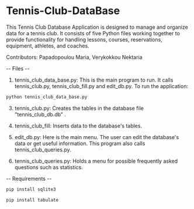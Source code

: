 # Tennis-Club-DataBase

This Tennis Club Database Application is designed to manage and organize data for a tennis club. It consists of five Python files working together to provide functionality for handling lessons, courses, reservations, equipment, athletes, and coaches.

Contributors: Papadopoulou Maria, Verykokkou Nektaria


-- Files --
1. tennis_club_data_base.py: This is the main program to run. It calls tennis_club.py, tennis_club_fill.py and edit_db.py. 
To run the application:
```Bash
python tennis_club_data_base.py
```

3. tennis_club.py: Creates the tables in the database file "tennis_club_db.db" .

4. tennis_club_fill: Inserts data to the database's tables.

5. edit_db.py: Here is the main menu. The user can edit the database's data or get useful information. This program also calls tennis_club_queries.py.

6. tennis_club_queries.py: Holds a menu for possible frequently asked questions such as statistics.


-- Requirements --
```Bash
pip install sqlite3
```
```Bash
pip install tabulate
```
